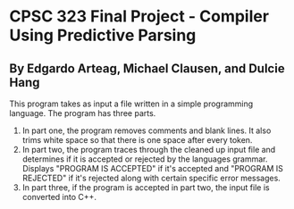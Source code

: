# CPSC 323 Final Project - Compiler Using Predictive Parsing
## By Edgardo Arteag, Michael Clausen, and Dulcie Hang


This program takes as input a file written in a simple programming language. The program has three parts.
1. In part one, the program removes comments and blank lines. It also trims white space so that there is one space after
every token.
2. In part two, the program traces through the cleaned up input file and determines if it is accepted or rejected
by the languages grammar. Displays "PROGRAM IS ACCEPTED" if it's accepted and "PROGRAM IS REJECTED" if it's rejected
along with certain specific error messages.
3. In part three, if the program is accepted in part two, the input file is converted into C++.
